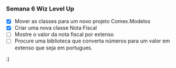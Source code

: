### Semana 6 Wiz Level Up

- [x] Mover as classes para um novo projeto Comex.Modelos
- [x] Criar uma nova classe Nota Fiscal
- [ ] Mostre o valor da nota fiscal por extenso
- [ ] Procure uma biblioteca que converta números para um valor em extenso que seja em portugues.

:)
